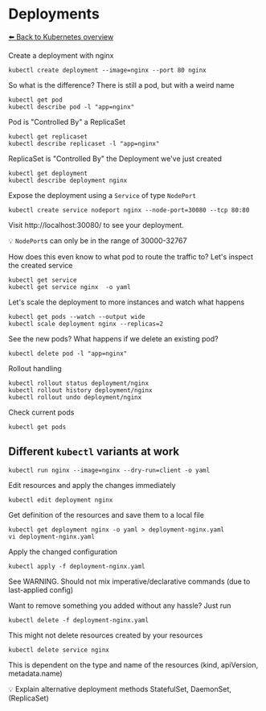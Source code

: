 # Deployments
[⬅️ Back to Kubernetes overview](kubernetes.md)

Create a deployment with nginx
```shell
kubectl create deployment --image=nginx --port 80 nginx 
```
So what is the difference? There is still a pod, but with a weird name
```shell
kubectl get pod
kubectl describe pod -l "app=nginx"
```
Pod is "Controlled By" a ReplicaSet
```shell
kubectl get replicaset
kubectl describe replicaset -l "app=nginx"
```
ReplicaSet is "Controlled By" the Deployment we've just created
```shell
kubectl get deployment
kubectl describe deployment nginx
```
Expose the deployment using a `Service` of type `NodePort`
```shell
kubectl create service nodeport nginx --node-port=30080 --tcp 80:80
```
Visit http://localhost:30080/ to see your deployment.

💡 `NodePort`s can only be in the range of 30000-32767

How does this even know to what pod to route the traffic to? Let's inspect the created service
```shell
kubectl get service
kubectl get service nginx  -o yaml
```

Let's scale the deployment to more instances and watch what happens
```shell
kubectl get pods --watch --output wide
kubectl scale deployment nginx --replicas=2
```

See the new pods? What happens if we delete an existing pod?
```shell
kubectl delete pod -l "app=nginx"
```

Rollout handling
```shell
kubectl rollout status deployment/nginx
kubectl rollout history deployment/nginx
kubectl rollout undo deployment/nginx
```

Check current pods
```shell
kubectl get pods
```

## Different `kubectl` variants at work
```shell
kubectl run nginx --image=nginx --dry-run=client -o yaml
```
Edit resources and apply the changes immediately
```shell
kubectl edit deployment nginx
```
Get definition of the resources and save them to a local file
```shell
kubectl get deployment nginx -o yaml > deployment-nginx.yaml
vi deployment-nginx.yaml
```
Apply the changed configuration
```shell
kubectl apply -f deployment-nginx.yaml
```
See WARNING. Should not mix imperative/declarative commands (due to last-applied config)

Want to remove something you added without any hassle? Just run
```shell
kubectl delete -f deployment-nginx.yaml
```

This might not delete resources created by your resources
```shell
kubectl delete service nginx
```

This is dependent on the type and name of the resources (kind, apiVersion, metadata.name)

💡 Explain alternative deployment methods StatefulSet, DaemonSet, (ReplicaSet)

